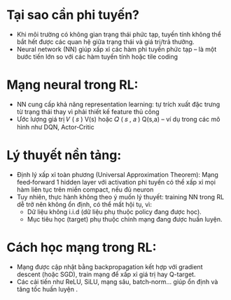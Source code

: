 # Tại sao cần phi tuyến?
- Khi môi trường có không gian trạng thái phức tạp, tuyến tính không thể bắt hết được các quan hệ giữa trạng thái và giá trị/trả thưởng.
- Neural network (NN) giúp xấp xỉ các hàm phi tuyến phức tạp – là một bước tiến lớn so với các hàm tuyến tính hoặc tile coding
# Mạng neural trong RL:
- NN cung cấp khả năng representation learning: tự trích xuất đặc trưng từ trạng thái thay vì phải thiết kế feature thủ công
- Ước lượng giá trị 
𝑉
(
𝑠
)
V(s) hoặc 
𝑄
(
𝑠
,
𝑎
)
Q(s,a) – ví dụ trong các mô hình như DQN, Actor‑Critic
# Lý thuyết nền tảng:
- Định lý xấp xỉ toàn phương (Universal Approximation Theorem): Mạng feed‑forward 1 hidden layer với activation phi tuyến có thể xấp xỉ mọi hàm liên tục trên miền compact, nếu đủ neuron
- Tuy nhiên, thực hành không theo ý muốn lý thuyết: training NN trong RL dễ trở nên không ổn định, có thể mất hội tụ, vì:
   + Dữ liệu không i.i.d (dữ liệu phụ thuộc policy đang được học).
   + Mục tiêu học (target) phụ thuộc chính mạng đang được huấn luyện.
# Cách học mạng trong RL:
- Mạng được cập nhật bằng backpropagation kết hợp với gradient descent (hoặc SGD), train mạng để xấp xỉ giá trị hay Q-target.
- Các cải tiến như ReLU, SiLU, mạng sâu, batch‑norm… giúp ổn định và tăng tốc huấn luyện .

